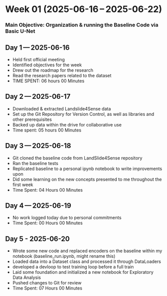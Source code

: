 # Week 01 (2025-06-16 – 2025-06-22)
### Main Objective: Organization & running the Baseline Code via Basic U-Net
## Day 1 — 2025-06-16
- Held first official meeting
- Identified objectives for the week
- Drew out the roadmap for the research
- Read the research papers related to the dataset
- TIME SPENT: 06 hours 00 Minutes
  
## Day 2 — 2025-06-17
- Downloaded & extracted Landslide4Sense data  
- Set up the Git Repository for Version Control, as well as libraries and other prerequisites
- Backed up data within the drive for collaborative use
- Time spent: 05 hours 00 Minutes

## Day 3 — 2025-06-18
- Git cloned the baseline code from LandSlide4Sense repository
- Ran the baseline tests
- Replicated baseline to a personal ipynb notebook to write improvements upon
- Did some learning on the new concepts presented to me throughout the first week
- Time Spent: 04 Hours 00 Minutes

## Day 4 — 2025-06-19
- No work logged today due to personal commitments
- Time Spent: 00 Hours 00 Minutes

## Day 5 - 2025-06-20
- Wrote some new code and replaced encoders on the baseline within my notebook (baseline_run.ipynb, might rename this)
- Loaded data into a Dataset class and processed it through DataLoaders
- developed a devloop to test training loop before a full train
- Laid some foundation and initialized a new notebook for Exploratory Data Analysis
- Pushed changes to Git for review
- Time Spent: 07 Hours 00 Minutes

